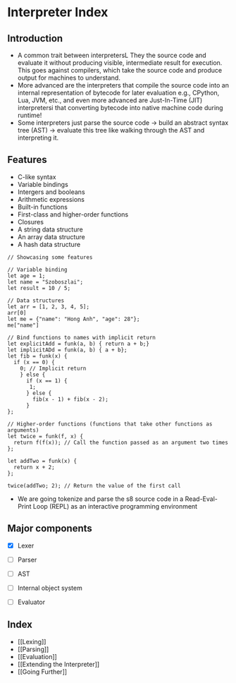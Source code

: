 # Interpreter Index

## Introduction

- A common trait between interpretersL They the source code and evaluate it  without producing visible, intermediate result for execution. This goes against compilers, which take the source code and produce output for machines to understand.
- More advanced are the interpreters that compile the source code into an internal representation of bytecode for later evaluation e.g., CPython, Lua, JVM, etc., and even more advanced are Just-In-Time (JIT) interpretersi that converting bytecode into native machine code during runtime!
- Some interpreters just parse the source code -> build an abstract syntax tree (AST) -> evaluate this tree like walking through the AST and interpreting it.

## Features

- C-like syntax
- Variable bindings
- Intergers and booleans
- Arithmetic expressions
- Built-in functions
- First-class and higher-order functions
- Closures
- A string data structure
- An array data structure
- A hash data structure

```
// Showcasing some features

// Variable binding
let age = 1;
let name = "Szoboszlai";
let result = 10 / 5;

// Data structures
let arr = [1, 2, 3, 4, 5];
arr[0]
let me = {"name": "Hong Anh", "age": 28"};
me["name"]

// Bind functions to names with implicit return
let explicitAdd = funk(a, b) { return a + b;}
let implicitADd = funk(a, b) { a + b};
let fib = funk(x) {
  if (x == 0) {
    0; // Implicit return
    } else {
      if (x == 1) {
       1;
      } else {
        fib(x - 1) + fib(x - 2);
      }
};

// Higher-order functions (functions that take other functions as arguments)
let twice = funk(f, x) {
  return f(f(x)); // Call the function passed as an argument two times
};

let addTwo = funk(x) {
  return x + 2;
};

twice(addTwo; 2); // Return the value of the first call

 ```
- We are going tokenize and parse the s8 source code in a Read-Eval-Print Loop (REPL) as an interactive programming environment

## Major components

- [x] Lexer

- [ ] Parser

- [ ] AST

- [ ] Internal object system

- [ ] Evaluator

## Index

- [[Lexing]]
- [[Parsing]]
- [[Evaluation]]
- [[Extending the Interpreter]]
- [[Going Further]]
